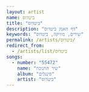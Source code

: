 ```yaml
---
layout: artist
name: ביטדוס
title: "ביטדוס"
description: "דף האמן ביטדוס"
keywords: "שירים, מוזיקה, ביטדוס"
permalink: /artists/ביטדוס/
redirect_from:
  - /artists/list/ביטדוס
songs:
  - number: "55472"
    name: "שיר החנוכה"
    album: "סינגלים"
    artist: "ביטדוס"
---
```

